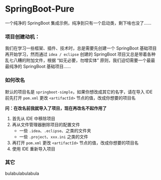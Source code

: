 # SpringBoot-Pure

一个纯净的 SpringBoot 集成示例，纯净到只有一个启动类，剩下啥也没了……


### 项目创建动机：

我们在学习一些框架、插件、技术时，总是需要先创建一个 SpringBoot 基础项目再开始学习，然而通过 `idea / eclipse` 创建的 SpringBoot 项目又总是带着各种乱七八糟的附加文件，根据 “如无必要，勿增实体” 原则，我们迫切需要一个最最最纯净的 SpringBoot 基础项目……


### 如何改名
默认的项目名是 `springboot-simple`，如果你想改成其它的名字，请在导入 IDE 前先打开 `pom.xml` 更改 `<artifactId>` 节点的值，改成你想要的项目名

**问：在改名前我就导入了项目，现在再改名不起作用了**

1. 首先从 IDE 中移除项目
2. 再从文件管理器删除项目的配置文件
	- 一些 `.idea`、`.eclipse`、之类的文件夹
	- 一些 `.project`、`xxx.ini` 之类的文件
3. 再打开 `pom.xml` 更改 `<artifactId>` 节点的值，改成你想要的项目名
4. 使用 IDE 重新导入项目 


### 其它
bulabulabulabula

<br/><br/><br/><br/><br/>

